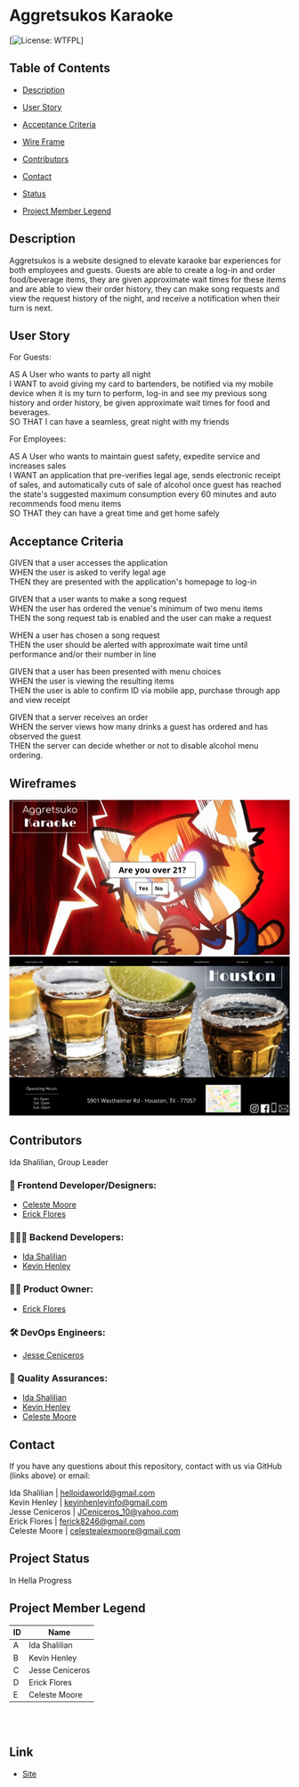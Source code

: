 # Aggretsukos Karaoke
  [![License: WTFPL](https://img.shields.io/badge/License-${license}.svg)]

  ## Table of Contents

  * [Description](#Description)

  * [User Story](#User)

  * [Acceptance Criteria](#Acceptance)

  * [Wire Frame](#Wireframe)

  * [Contributors](#Contributors)

  * [Contact](#Contact)

  * [Status](Status)

  * [Project Member Legend](#Legend)


  ## Description
Aggretsukos is a website designed to elevate karaoke bar experiences for both employees and guests. Guests are able to create a log-in and order food/beverage items, they are given approximate wait times for these items and are able to view their order history, they can make song requests and view the request history of the night, and receive a notification when their turn is next.


## User Story

For Guests:  

  AS A User who wants to party all night  
  I WANT to avoid giving my card to bartenders, be notified via my mobile device when it is my turn to perform, log-in and see my previous song history and order history, be given approximate wait times for food and beverages.  
  SO THAT I can have a seamless, great night with my friends  

For Employees:  

  AS A User who wants to maintain guest safety, expedite service and increases sales  
  I WANT an application that pre-verifies legal age, sends electronic receipt of sales, and automatically cuts of sale of alcohol once guest has reached the state's suggested maximum consumption every 60 minutes and auto recommends food menu items  
  SO THAT they can have a great time and get home safely  


## Acceptance Criteria

GIVEN that a user accesses the application  
WHEN the user is asked to verify legal age  
THEN they are presented with the application's homepage to log-in  

GIVEN that a user wants to make a song request  
WHEN the user has ordered the venue's minimum of two menu items  
THEN the song request tab is enabled and the user can make a request  

WHEN a user has chosen a song request  
THEN the user should be alerted with approximate wait time until performance and/or their number in line  

GIVEN that a user has been presented with menu choices  
WHEN the user is viewing the resulting items  
THEN the user is able to confirm ID via mobile app, purchase through app and view receipt  

GIVEN that a server receives an order  
WHEN the server views how many drinks a guest has ordered and has observed the guest  
THEN the server can decide whether or not to disable alcohol menu ordering.  


## Wireframes
![project wireframe](./assets/homescreen-proj2.png)  
![project wireframe2](./assets/userscreen-proj2.png)  

## Contributors

Ida Shalilian, Group Leader

### 🎨 Frontend Developer/Designers: 
* [Celeste Moore](https://github.com/celestealexmoore)
* [Erick Flores](https://github.com/ferick8246)
### 🧑🏽‍💻  Backend Developers: 
* [Ida Shalilian](https://github.com/corgimaman) 
* [Kevin Henley](https://github.com/KevinHenleyCode)
### 👨‍💼  Product Owner: 
* [Erick Flores](https://github.com/ferick8246)
### 🛠 DevOps Engineers: 
* [Jesse Ceniceros](https://github.com/Jesse2360)
### 🥸  Quality Assurances: 
* [Ida Shalilian](https://github.com/corgimaman) 
* [Kevin Henley](https://github.com/KevinHenleyCode)
* [Celeste Moore](https://github.com/celestealexmoore)

## Contact
If you have any questions about this repository, contact with us via GitHub (links above) or email:

Ida Shalilian | helloidaworld@gmail.com  
Kevin Henley | kevinhenleyinfo@gmail.com  
Jesse Ceniceros | JCeniceros_10@yahoo.com  
Erick Flores | ferick8246@gmail.com  
Celeste Moore | celestealexmoore@gmail.com  

## Project Status
In Hella Progress


## Project Member Legend
|ID  |Name  |
|---------|----|
|A     |Ida Shalilian|
|B     |Kevin Henley|
|C     |Jesse Ceniceros|
|D     |Erick Flores|
|E     |Celeste Moore|
</br>
</br>

## Link
* [Site](https://aggretsukos-bar.herokuapp.com/)
